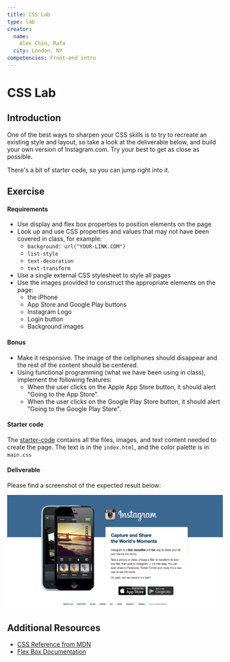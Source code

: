 ```yaml
---
title: CSS Lab
type: lab
creator:
  name:
    Alex Chin, Rafa
  city: London, NY
competencies: Front-end intro
---
```



# CSS Lab

## Introduction

One of the best ways to sharpen your CSS skills is to try to recreate an existing style and layout, so take a look at the deliverable below, and build your own version of Instagram.com. Try your best to get as close as possible.

There's a bit of starter code, so you can jump right into it.

## Exercise

#### Requirements

- Use display and flex box properties to position elements on the page
- Look up and use CSS properties and values that may not have been covered in class, for example:
  - `background: url("YOUR-LINK.COM")`
  - `list-style`
  - `text-decoration`
  - `text-transform`
- Use a single external CSS stylesheet to style all pages
- Use the images provided to construct the appropriate elements on the page:
  - the iPhone
  - App Store and Google Play buttons
  - Instagram Logo
  - Login button
  - Background images

#### Bonus

- Make it responsive. The image of the cellphones should disappear and the rest of the content should be centered.
- Using functional programming (what we have been using in class), implement the following features:
  - When the user clicks on the Apple App Store button, it should alert "Going to the App Store".
  - When the user clicks on the Google Play Store button, it should alert "Going to the Google Play Store".

#### Starter code

The [starter-code](starter-code) contains all the files, images, and text content needed to create the page. The text is in the `index.html`, and the color palette is in `main.css`

#### Deliverable

Please find a screenshot of the expected result below:

![Instagram Lab Screenshot](https://raw.githubusercontent.com/rapala61/lab_images/master/turtle/instagram_mock.png)

## Additional Resources

- [CSS Reference from MDN](https://developer.mozilla.org/en-US/docs/Web/CSS)
- [Flex Box Documentation](https://css-tricks.com/snippets/css/a-guide-to-flexbox/)
